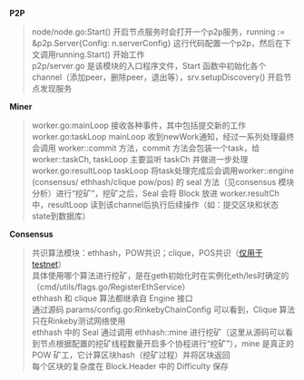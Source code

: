 **P2P**   
> node/node.go:Start() 开启节点服务时会打开一个p2p服务，running := &p2p.Server{Config: n.serverConfig} 这行代码配置一个p2p，然后在下文调用running.Start() 开始工作   
> p2p/server.go 是该模块的入口程序文件，Start 函数中初始化各个channel（添加peer，删除peer，退出等），srv.setupDiscovery() 开启节点发现服务   
>  

**Miner**
> worker.go:mainLoop 接收各种事件，其中包括提交新的工作   
> worker.go:taskLoop mainLoop 收到newWork通知，经过一系列处理最终会调用 worker::commit 方法，commit 方法会包装一个task，给 worker::taskCh, taskLoop 主要监听 taskCh 并做进一步处理   
> worker.go:resultLoop taskLoop 将task处理完成后会调用worker::engine (consensus/ ethhash/clique pow/pos) 的 seal 方法（见consensus 模块分析）进行“挖矿”，挖矿之后，Seal 会将 Block 放进 worker.resultCh 中，resultLoop 读到该channel后执行后续操作（如：提交区块和状态state到数据库）   

**Consensus**
> 共识算法模块：ethhash，POW共识；clique，POS共识（[仅用于testnet](https://ethfans.org/posts/Clique-Consensus-Algorithm)）   
> 具体使用哪个算法进行挖矿，是在geth初始化时在实例化eth/les时确定的（cmd/utils/flags.go/RegisterEthService）   
> ethhash 和 clique 算法都继承自 Engine 接口   
> 通过源码 params/config.go:RinkebyChainConfig 可以看到，Clique 算法只在Rinkeby测试网络使用   
> ethhash 中的 Seal 通过调用 ethhash::mine 进行挖矿（这里从源码可以看到节点根据配置的挖矿线程数量开启多个协程进行“挖矿”），mine 是真正的 POW 矿工，它计算区块hash（挖矿过程）并将区块返回    
> 每个区块的复杂度在 Block.Header 中的 Difficulty 保存    

